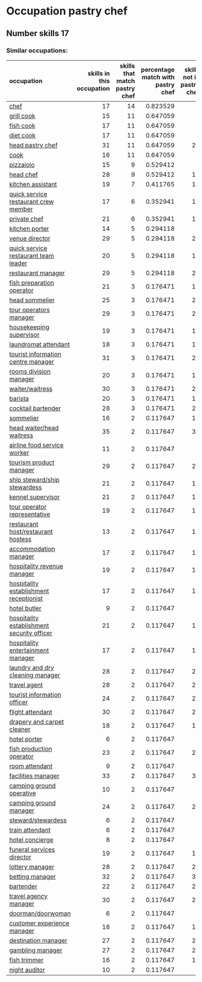 # Occupation pastry chef
## Number skills 17
### Similar occupations:
| occupation                                                                                  |   skills in this occupation |   skills that match pastry chef |   percentage match with pastry chef |   skills not in pastry chef |
|:--------------------------------------------------------------------------------------------|----------------------------:|--------------------------------:|------------------------------------:|----------------------------:|
| [chef](chef.md)                                                                             |                          17 |                              14 |                            0.823529 |                           3 |
| [grill cook](grill_cook.md)                                                                 |                          15 |                              11 |                            0.647059 |                           4 |
| [fish cook](fish_cook.md)                                                                   |                          17 |                              11 |                            0.647059 |                           6 |
| [diet cook](diet_cook.md)                                                                   |                          17 |                              11 |                            0.647059 |                           6 |
| [head pastry chef](head_pastry_chef.md)                                                     |                          31 |                              11 |                            0.647059 |                          20 |
| [cook](cook.md)                                                                             |                          16 |                              11 |                            0.647059 |                           5 |
| [pizzaiolo](pizzaiolo.md)                                                                   |                          15 |                               9 |                            0.529412 |                           6 |
| [head chef](head_chef.md)                                                                   |                          28 |                               9 |                            0.529412 |                          19 |
| [kitchen assistant](kitchen_assistant.md)                                                   |                          19 |                               7 |                            0.411765 |                          12 |
| [quick service restaurant crew member](quick_service_restaurant_crew_member.md)             |                          17 |                               6 |                            0.352941 |                          11 |
| [private chef](private_chef.md)                                                             |                          21 |                               6 |                            0.352941 |                          15 |
| [kitchen porter](kitchen_porter.md)                                                         |                          14 |                               5 |                            0.294118 |                           9 |
| [venue director](venue_director.md)                                                         |                          29 |                               5 |                            0.294118 |                          24 |
| [quick service restaurant team leader](quick_service_restaurant_team_leader.md)             |                          20 |                               5 |                            0.294118 |                          15 |
| [restaurant manager](restaurant_manager.md)                                                 |                          29 |                               5 |                            0.294118 |                          24 |
| [fish preparation operator](fish_preparation_operator.md)                                   |                          21 |                               3 |                            0.176471 |                          18 |
| [head sommelier](head_sommelier.md)                                                         |                          25 |                               3 |                            0.176471 |                          22 |
| [tour operators manager](tour_operators_manager.md)                                         |                          29 |                               3 |                            0.176471 |                          26 |
| [housekeeping supervisor](housekeeping_supervisor.md)                                       |                          19 |                               3 |                            0.176471 |                          16 |
| [laundromat attendant](laundromat_attendant.md)                                             |                          18 |                               3 |                            0.176471 |                          15 |
| [tourist information centre manager](tourist_information_centre_manager.md)                 |                          31 |                               3 |                            0.176471 |                          28 |
| [rooms division manager](rooms_division_manager.md)                                         |                          20 |                               3 |                            0.176471 |                          17 |
| [waiter/waitress](waiter-waitress.md)                                                       |                          30 |                               3 |                            0.176471 |                          27 |
| [barista](barista.md)                                                                       |                          20 |                               3 |                            0.176471 |                          17 |
| [cocktail bartender](cocktail_bartender.md)                                                 |                          28 |                               3 |                            0.176471 |                          25 |
| [sommelier](sommelier.md)                                                                   |                          16 |                               2 |                            0.117647 |                          14 |
| [head waiter/head waitress](head_waiter-head_waitress.md)                                   |                          35 |                               2 |                            0.117647 |                          33 |
| [airline food service worker](airline_food_service_worker.md)                               |                          11 |                               2 |                            0.117647 |                           9 |
| [tourism product manager](tourism_product_manager.md)                                       |                          29 |                               2 |                            0.117647 |                          27 |
| [ship steward/ship stewardess](ship_steward-ship_stewardess.md)                             |                          21 |                               2 |                            0.117647 |                          19 |
| [kennel supervisor](kennel_supervisor.md)                                                   |                          21 |                               2 |                            0.117647 |                          19 |
| [tour operator representative](tour_operator_representative.md)                             |                          19 |                               2 |                            0.117647 |                          17 |
| [restaurant host/restaurant hostess](restaurant_host-restaurant_hostess.md)                 |                          13 |                               2 |                            0.117647 |                          11 |
| [accommodation manager](accommodation_manager.md)                                           |                          17 |                               2 |                            0.117647 |                          15 |
| [hospitality revenue manager](hospitality_revenue_manager.md)                               |                          19 |                               2 |                            0.117647 |                          17 |
| [hospitality establishment receptionist](hospitality_establishment_receptionist.md)         |                          17 |                               2 |                            0.117647 |                          15 |
| [hotel butler](hotel_butler.md)                                                             |                           9 |                               2 |                            0.117647 |                           7 |
| [hospitality establishment security officer](hospitality_establishment_security_officer.md) |                          21 |                               2 |                            0.117647 |                          19 |
| [hospitality entertainment manager](hospitality_entertainment_manager.md)                   |                          17 |                               2 |                            0.117647 |                          15 |
| [laundry and dry cleaning manager](laundry_and_dry_cleaning_manager.md)                     |                          28 |                               2 |                            0.117647 |                          26 |
| [travel agent](travel_agent.md)                                                             |                          28 |                               2 |                            0.117647 |                          26 |
| [tourist information officer](tourist_information_officer.md)                               |                          24 |                               2 |                            0.117647 |                          22 |
| [flight attendant](flight_attendant.md)                                                     |                          30 |                               2 |                            0.117647 |                          28 |
| [drapery and carpet cleaner](drapery_and_carpet_cleaner.md)                                 |                          18 |                               2 |                            0.117647 |                          16 |
| [hotel porter](hotel_porter.md)                                                             |                           6 |                               2 |                            0.117647 |                           4 |
| [fish production operator](fish_production_operator.md)                                     |                          23 |                               2 |                            0.117647 |                          21 |
| [room attendant](room_attendant.md)                                                         |                           9 |                               2 |                            0.117647 |                           7 |
| [facilities manager](facilities_manager.md)                                                 |                          33 |                               2 |                            0.117647 |                          31 |
| [camping ground operative](camping_ground_operative.md)                                     |                          10 |                               2 |                            0.117647 |                           8 |
| [camping ground manager](camping_ground_manager.md)                                         |                          24 |                               2 |                            0.117647 |                          22 |
| [steward/stewardess](steward-stewardess.md)                                                 |                           6 |                               2 |                            0.117647 |                           4 |
| [train attendant](train_attendant.md)                                                       |                           6 |                               2 |                            0.117647 |                           4 |
| [hotel concierge](hotel_concierge.md)                                                       |                           8 |                               2 |                            0.117647 |                           6 |
| [funeral services director](funeral_services_director.md)                                   |                          19 |                               2 |                            0.117647 |                          17 |
| [lottery manager](lottery_manager.md)                                                       |                          28 |                               2 |                            0.117647 |                          26 |
| [betting manager](betting_manager.md)                                                       |                          32 |                               2 |                            0.117647 |                          30 |
| [bartender](bartender.md)                                                                   |                          22 |                               2 |                            0.117647 |                          20 |
| [travel agency manager](travel_agency_manager.md)                                           |                          30 |                               2 |                            0.117647 |                          28 |
| [doorman/doorwoman](doorman-doorwoman.md)                                                   |                           6 |                               2 |                            0.117647 |                           4 |
| [customer experience manager](customer_experience_manager.md)                               |                          18 |                               2 |                            0.117647 |                          16 |
| [destination manager](destination_manager.md)                                               |                          27 |                               2 |                            0.117647 |                          25 |
| [gambling manager](gambling_manager.md)                                                     |                          27 |                               2 |                            0.117647 |                          25 |
| [fish trimmer](fish_trimmer.md)                                                             |                          16 |                               2 |                            0.117647 |                          14 |
| [night auditor](night_auditor.md)                                                           |                          10 |                               2 |                            0.117647 |                           8 |
